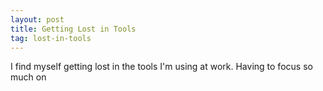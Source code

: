 ```yaml
---
layout: post
title: Getting Lost in Tools
tag: lost-in-tools
---
```

I find myself getting lost in the tools I'm using at work. Having to focus so much on 